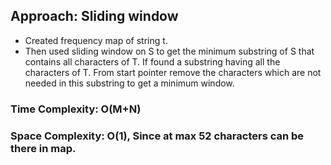 ## Approach: Sliding window
* Created frequency map of string t.
* Then used sliding window on S to get the minimum substring of S that contains all characters of T. If found a substring having all the characters of T. From start pointer remove the characters which are not needed in this substring to get a minimum window.
​
### Time Complexity: O(M+N)
### Space Complexity: O(1), Since at max 52 characters can be there in map.